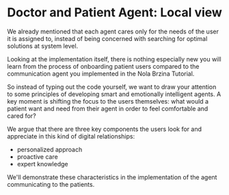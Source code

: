 # Doctor and Patient Agent: Local view

We already mentioned that each agent cares only for the needs of the user it is assigned to, 
instead of being concerned with searching for optimal solutions at system level.

Looking at the implementation itself, there is nothing especially new you will learn from the process of onboarding patient users compared to the communication agent 
you implemented in the Nola Brzina Tutorial.


So instead of typing out the code yourself, we want to draw your attention to some principles of developing smart and emotionally intelligent agents.
A key moment is shifting the focus to the users themselves: what would a patient want and need from their agent in order to feel comfortable and cared for? 

We argue that there are three key components the users look for and appreciate in this kind of digital relationships:
- personalized approach
- proactive care
- expert knowledge

We'll demonstrate these characteristics in the implementation of the agent communicating to the patients.